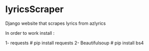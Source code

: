 # lyricsScraper

Django website that scrapes lyrics from azlyrics

In order to work install :

1- requests # pip install requests
2- Beautifulsoup # pip install bs4
